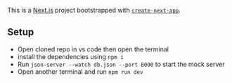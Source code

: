This is a [Next.js](https://nextjs.org/) project bootstrapped with [`create-next-app`](https://github.com/vercel/next.js/tree/canary/packages/create-next-app).

## Setup

- Open cloned repo in vs code then open the terminal
- install the dependencies using ```npm i```
- Run ```json-server --watch db.json --port 8000``` to start the mock server
- Open another terminal and run ```npm run dev```
